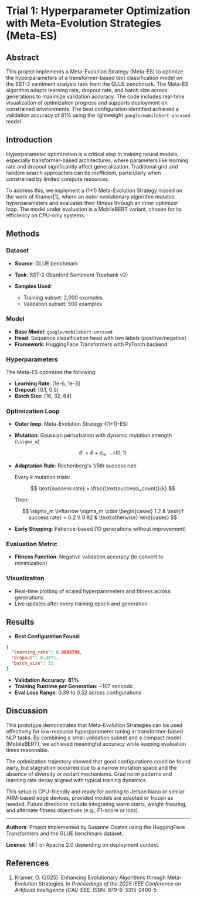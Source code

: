 # Trial 1: Hyperparameter Optimization with Meta-Evolution Strategies (Meta-ES)

## Abstract

This project implements a Meta-Evolution Strategy (Meta-ES) to optimize the hyperparameters of a transformer-based text classification model on the SST-2 sentiment analysis task from the GLUE benchmark. The Meta-ES algorithm adapts learning rate, dropout rate, and batch size across generations to maximize validation accuracy. The code includes real-time visualization of optimization progress and supports deployment on constrained environments. The best configuration identified achieved a validation accuracy of 81% using the lightweight `google/mobilebert-uncased` model.

## Introduction

Hyperparameter optimization is a critical step in training neural models, especially transformer-based architectures, where parameters like learning rate and dropout significantly affect generalization. Traditional grid and random search approaches can be inefficient, particularly when constrained by limited compute resources.

To address this, we implement a (1+1) Meta-Evolution Strategy mased on the work of Kramer\[1], where an outer evolutionary algorithm mutates hyperparameters and evaluates their fitness through an inner optimizer loop. The model under evaluation is a MobileBERT variant, chosen for its efficiency on CPU-only systems.

## Methods

### Dataset

* **Source**: GLUE benchmark
* **Task**: SST-2 (Stanford Sentiment Treebank v2)
* **Samples Used**:

  * Training subset: 2,000 examples
  * Validation subset: 500 examples

### Model

* **Base Model**: `google/mobilebert-uncased`
* **Head**: Sequence classification head with two labels (positive/negative)
* **Framework**: HuggingFace Transformers with PyTorch backend

### Hyperparameters

The Meta-ES optimizes the following:

* **Learning Rate**: \[1e-6, 1e-3]
* **Dropout**: \[0.1, 0.5]
* **Batch Size**: \[16, 32, 64]

### Optimization Loop

* **Outer loop**: Meta-Evolution Strategy ((1+1)-ES)

* **Mutation**: Gaussian perturbation with dynamic mutation strength (`\sigma_m`)

  $$
  \theta' = \theta + \sigma_m \cdot \mathcal{N}(0, 1)
  $$

* **Adaptation Rule**: Rechenberg's 1/5th success rule

  Every $k$ mutation trials:

  $$
  \text{success rate} = \frac{\text{success\_count}}{k}
  $$

  Then:

  $$
  \sigma_m \leftarrow \sigma_m \cdot
  \begin{cases}
  1.2 & \text{if success rate} > 0.2 \\
  0.82 & \text{otherwise}
  \end{cases}
  $$

* **Early Stopping**: Patience-based (10 generations without improvement)

### Evaluation Metric

* **Fitness Function**: Negative validation accuracy (to convert to minimization)

### Visualization

* Real-time plotting of scaled hyperparameters and fitness across generations
* Live updates after every training epoch and generation

## Results

* **Best Configuration Found**:

```json
{
  "learning_rate": 0.0003799,
  "dropout": 0.4871,
  "batch_size": 32
}
```

* **Validation Accuracy**: **81%**
* **Training Runtime per Generation**: \~107 seconds
* **Eval Loss Range**: 0.39 to 0.52 across configurations

## Discussion

This prototype demonstrates that Meta-Evolution Strategies can be used effectively for low-resource hyperparameter tuning in transformer-based NLP tasks. By combining a small validation subset and a compact model (MobileBERT), we achieved meaningful accuracy while keeping evaluation times reasonable.

The optimization trajectory showed that good configurations could be found early, but stagnation occurred due to a narrow mutation space and the absence of diversity or restart mechanisms. Grad norm patterns and learning rate decay aligned with typical training dynamics.

This setup is CPU-friendly and ready for porting to Jetson Nano or similar ARM-based edge devices, provided models are adapted or frozen as needed. Future directions include integrating warm starts, weight freezing, and alternate fitness objectives (e.g., F1-score or loss).

---

**Authors**: Project implemented by Susanne Coates using the HuggingFace Transformers and the GLUE benchmark dataset.

**License**: MIT or Apache 2.0 depending on deployment context.

## References

1. Kramer, O. (2025). Enhancing Evolutionary Algorithms through Meta-Evolution Strategies. In *Proceedings of the 2025 IEEE Conference on Artificial Intelligence (CAI)* IEEE. ISBN: 979-8-3315-2400-5

